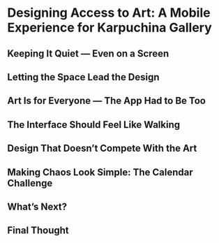 # Designing Access to Art: A Mobile Experience for Karpuchina Gallery
## Keeping It Quiet — Even on a Screen
## Letting the Space Lead the Design
## Art Is for Everyone — The App Had to Be Too
## The Interface Should Feel Like Walking
## Design That Doesn’t Compete With the Art
## Making Chaos Look Simple: The Calendar Challenge
## What’s Next?
## Final Thought
